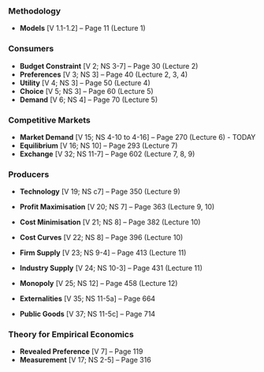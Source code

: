 ### Methodology

- **Models** [V 1.1-1.2] – Page 11 (Lecture 1)
### Consumers

- **Budget Constraint** [V 2; NS 3-7] – Page 30 (Lecture 2)
- **Preferences** [V 3; NS 3] – Page 40 (Lecture 2, 3, 4)
- **Utility** [V 4; NS 3] – Page 50 (Lecture 4)
- **Choice** [V 5; NS 3] – Page 60 (Lecture 5)
- **Demand** [V 6; NS 4] – Page 70 (Lecture 5)
### Competitive Markets

- **Market Demand** [V 15; NS 4-10 to 4-16] – Page 270 (Lecture 6) - TODAY
- **Equilibrium** [V 16; NS 10] – Page 293 (Lecture 7)
- **Exchange** [V 32; NS 11-7] – Page 602 (Lecture 7, 8, 9)
### Producers

- **Technology** [V 19; NS c7] – Page 350 (Lecture 9)
- **Profit Maximisation** [V 20; NS 7] – Page 363 (Lecture 9, 10)
- **Cost Minimisation** [V 21; NS 8] – Page 382 (Lecture 10)
- **Cost Curves** [V 22; NS 8] – Page 396 (Lecture 10)
- **Firm Supply** [V 23; NS 9-4] – Page 413 (Lecture 11)
- **Industry Supply** [V 24; NS 10-3] – Page 431 (Lecture 11)
- **Monopoly** [V 25; NS 12] – Page 458 (Lecture 12)


- **Externalities** [V 35; NS 11-5a] – Page 664
- **Public Goods** [V 37; NS 11-5c] – Page 714
### Theory for Empirical Economics

- **Revealed Preference** [V 7] – Page 119
- **Measurement** [V 17; NS 2-5] – Page 316